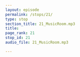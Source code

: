 ```yaml
---
layout: episode
permalink: /stops/21/
type: stop
section_title: 21_MusicRoom.mp3
title: 
page_rank: 21
stop_id: 21
audio_file: 21_MusicRoom.mp3

---
```


